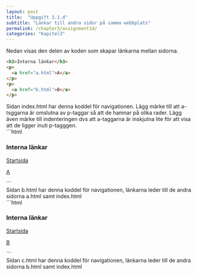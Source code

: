 ```yaml
---
layout: post
title:  "Uppgift 3.1.d"
subtitle: "Länkar till andra sidor på samma webbplats"
permalink: /chapter3/assignment1d/
categories: "Kapitel3"
---
```

Nedan visas den delen av koden som skapar länkarna mellan sidorna.
```html
<h3>Interna länkar</h3>
<p>
  <a href="a.html">A</a>
</p>
<p>
  <a href="b.html">B</a>
</p>
```
<figcaption>Sidan index.html har denna koddel för navigationen. Lägg märke till att a-tsggarna är omslutna av p-taggar så att de hamnar på olika rader. Lägg även märke till indenteringen dvs att a-taggarna är inskjutna lite för att visa att de ligger inuti p-tagggen.</figcaption>
```html
<h3>Interna länkar</h3>
<p>
  <a href="index.html">Startsida</a>
</p>
<p>
  <a href="a.html">A</a>
</p>
```
<figcaption>Sidan b.html har denna koddel för navigationen, länkarna leder till de andra sidorna a.html samt index.html</figcaption>
```html
<h3>Interna länkar</h3>
<p>
  <a href="index.html">Startsida</a>
</p>
<p>
  <a href="b.html">B</a>
</p>
```
<figcaption>Sidan c.html har denna koddel för navigationen, länkarna leder till de andra sidorna b.html samt index.html</figcaption>
